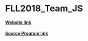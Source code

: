 # FLL2018_Team_JS
#### [Website link](https://yan-ren.github.io/FLL2018_Team_JS/)
#### [Source Program link](https://drive.google.com/drive/folders/14YsNjg4m67QhpYoNtYxc8pjGikl15GUJ?usp=sharing)
